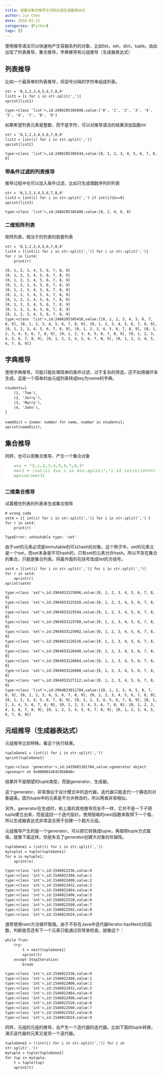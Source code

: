 ```yaml
---
title: 容器对象的推导方式和元组生成器表达式
author: Jie Chen
date: 2018-02-12
categories: [Python]
tags: []
---
```


使用推导语法可以快速地产生容器系列的对象，比如list，set，dict，tuple。由此出现了列表推导，集合推导，字典推导和元组推导（生成器表达式）

## 列表推导

比如一个最简单的列表推导，将逗号分隔的字符串组成列表。

~~~
str = '0,1,2,3,4,5,6,7,8,9'
list1 = [i for i in str.split(',')]
xprint(list1)
~~~
~~~
type:<class 'list'>,id:2486205385608,value:['0', '1', '2', '3', '4', '5', '6', '7', '8', '9']
~~~

如果希望列表元素是整数，而不是字符，可以对推导语法的结果添加函数int

~~~
str = '0,1,2,3,4,5,6,7,8,9'
list2 = [int(i) for i in str.split(',')]
xprint(list2)
~~~
~~~
type:<class 'list'>,id:2486205385544,value:[0, 1, 2, 3, 4, 5, 6, 7, 8, 9]
~~~

### 带条件过滤的列表推导

推导过程中也可以加入条件过滤，比如只生成偶数序列的列表

~~~
str = '0,1,2,3,4,5,6,7,8,9'
list3 = [int(i) for i in str.split(',') if int(i)%2==0]
xprint(list3)
~~~
~~~
type:<class 'list'>,id:2486205385480,value:[0, 2, 4, 6, 8]
~~~

### 二维矩阵列表

矩阵列表，相当于的列表的嵌套列表

~~~
str = '0,1,2,3,4,5,6,7,8,9'
list4 = [[int(i) for i in str.split(',')] for i in str.split(',')]
for r in list4:
    print(r)
~~~
~~~
[0, 1, 2, 3, 4, 5, 6, 7, 8, 9]
[0, 1, 2, 3, 4, 5, 6, 7, 8, 9]
[0, 1, 2, 3, 4, 5, 6, 7, 8, 9]
[0, 1, 2, 3, 4, 5, 6, 7, 8, 9]
[0, 1, 2, 3, 4, 5, 6, 7, 8, 9]
[0, 1, 2, 3, 4, 5, 6, 7, 8, 9]
[0, 1, 2, 3, 4, 5, 6, 7, 8, 9]
[0, 1, 2, 3, 4, 5, 6, 7, 8, 9]
[0, 1, 2, 3, 4, 5, 6, 7, 8, 9]
[0, 1, 2, 3, 4, 5, 6, 7, 8, 9]
type:<class 'list'>,id:2486205385416,value:[[0, 1, 2, 3, 4, 5, 6, 7, 8, 9], [0, 1, 2, 3, 4, 5, 6, 7, 8, 9], [0, 1, 2, 3, 4, 5, 6, 7, 8, 9], [0, 1, 2, 3, 4, 5, 6, 7, 8, 9], [0, 1, 2, 3, 4, 5, 6, 7, 8, 9], [0, 1, 2, 3, 4, 5, 6, 7, 8, 9], [0, 1, 2, 3, 4, 5, 6, 7, 8, 9], [0, 1, 2, 3, 4, 5, 6, 7, 8, 9], [0, 1, 2, 3, 4, 5, 6, 7, 8, 9], [0, 1, 2, 3, 4, 5, 6, 7, 8, 9]]
~~~

## 字典推导

使用字典推导，可能只能处理简单的条件过滤，过于复杂的筛选，还不如用循环来生成。这是一个简单的由元组列表转成key为name的字典。

~~~
students=[
    (1, 'Tom'),
    (2, 'Jerry'),
    (3, 'Marry'),
    (4, 'John'),
]

nameDict = {name: number for name, number in students};
xprint(nameDict);
~~~

## 集合推导

同样，也可以用集合推导，产生一个集合对象

![](/assets//res/20180212-python-comps-generator-1.jpg)

### 二维集合推导

试着模仿列表的列表来生成集合矩阵

~~~
# wrong code
set4 = {{ int(i) for i in str.split(',')} for i in str.split(',') }
for r in set4:
    print(r)
~~~

~~~
TypeError: unhashable type: 'set'
~~~

由于set的元素必须是immutable的可以hash的对象。这个例子中，set的元素又是一个set，而set本身是不可hash的，只有set的元素允许hash。所以不存在集合的集合，只能是集合列表。将最外面的花括号改成list的方括号。

~~~
set4 = [{int(i) for i in str.split(',')} for i in str.split(',')]
for r in set4:
    xprint(r)
xprint(set4)
~~~

~~~
type:<class 'set'>,id:2964833125096,value:{0, 1, 2, 3, 4, 5, 6, 7, 8, 9}
type:<class 'set'>,id:2964833125320,value:{0, 1, 2, 3, 4, 5, 6, 7, 8, 9}
type:<class 'set'>,id:2964833125544,value:{0, 1, 2, 3, 4, 5, 6, 7, 8, 9}
type:<class 'set'>,id:2964833125768,value:{0, 1, 2, 3, 4, 5, 6, 7, 8, 9}
type:<class 'set'>,id:2964833125992,value:{0, 1, 2, 3, 4, 5, 6, 7, 8, 9}
type:<class 'set'>,id:2964833126216,value:{0, 1, 2, 3, 4, 5, 6, 7, 8, 9}
type:<class 'set'>,id:2964833126440,value:{0, 1, 2, 3, 4, 5, 6, 7, 8, 9}
type:<class 'set'>,id:2964833126664,value:{0, 1, 2, 3, 4, 5, 6, 7, 8, 9}
type:<class 'set'>,id:2964833126888,value:{0, 1, 2, 3, 4, 5, 6, 7, 8, 9}
type:<class 'set'>,id:2964833127112,value:{0, 1, 2, 3, 4, 5, 6, 7, 8, 9}
type:<class 'list'>,id:2964833011784,value:[{0, 1, 2, 3, 4, 5, 6, 7, 8, 9}, {0, 1, 2, 3, 4, 5, 6, 7, 8, 9}, {0, 1, 2, 3, 4, 5, 6, 7, 8, 9}, {0, 1, 2, 3, 4, 5, 6, 7, 8, 9}, {0, 1, 2, 3, 4, 5, 6, 7, 8, 9}, {0, 1, 2, 3, 4, 5, 6, 7, 8, 9}, {0, 1, 2, 3, 4, 5, 6, 7, 8, 9}, {0, 1, 2, 3, 4, 5, 6, 7, 8, 9}, {0, 1, 2, 3, 4, 5, 6, 7, 8, 9}, {0, 1, 2, 3, 4, 5, 6, 7, 8, 9}]
~~~

## 元组推导（生成器表达式）

元组推导比较特殊。看这个执行结果。

~~~
tupleGene1 = (int(i) for i in str.split(','))
xprint(tupleGene1)
~~~

~~~
type:<class 'generator'>,id:1435801381704,value:<generator object <genexpr> at 0x0000014E4C6E6B48>
~~~

结果并不是期望的tuple类型，而是generator，生成器。

这个generator，非常类似于设计模式中的迭代器，迭代器只能迭代一个静态的对象链条。因为tuple中的元素是不允许修改的，所以两者非常相似。

另外，generator在生成时，和上面的其他推导完全不一样，它并不是一下子把tuple建立出来，而是返回一个迭代指针。使用隐喻的next函数来取得下一个值。所以生成器表达式非常适合用于创建一个超大元组。

元组推导产生的是一个generator，可以把它转换成tuple，再按照tuple方式取值。就像下面这样。但是失去了generator创建大对象的优越性。

~~~
tupleGene1 = (int(i) for i in str.split(','))
mytuple1 = tuple(tupleGene1)
for e in mytuple1:
    xprint(e)
~~~

~~~
type:<class 'int'>,id:1546022336,value:0
type:<class 'int'>,id:1546022368,value:1
type:<class 'int'>,id:1546022400,value:2
type:<class 'int'>,id:1546022432,value:3
type:<class 'int'>,id:1546022464,value:4
type:<class 'int'>,id:1546022496,value:5
type:<class 'int'>,id:1546022528,value:6
type:<class 'int'>,id:1546022560,value:7
type:<class 'int'>,id:1546022592,value:8
type:<class 'int'>,id:1546022624,value:9
~~~

通常使用next方法循环取值。由于不存在Java中迭代器Iterator.hasNext()的函数，判断是否还有下一个元素只能通过异常来检查。就像这个：

~~~
while True:
    try:
        t = next(tupleGene1)
        xprint(t)
    except StopIteration:
        break
~~~
~~~
type:<class 'int'>,id:1546022336,value:0
type:<class 'int'>,id:1546022368,value:1
type:<class 'int'>,id:1546022400,value:2
type:<class 'int'>,id:1546022432,value:3
type:<class 'int'>,id:1546022464,value:4
type:<class 'int'>,id:1546022496,value:5
type:<class 'int'>,id:1546022528,value:6
type:<class 'int'>,id:1546022560,value:7
type:<class 'int'>,id:1546022592,value:8
type:<class 'int'>,id:1546022624,value:9
~~~

同样，元组的元组的推导，会产生一个迭代器的迭代器。比如下面的tuple转换，演示迭代器的元素又是另一个迭代器。
~~~
tupleGene2 = ((int(i) for i in str.split(',')) for i in str.split(','))
mytuple = tuple(tupleGene2)
for tup in mytuple:
    t = tuple(tup)
    xprint(t)
~~~